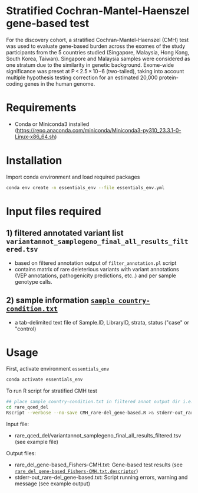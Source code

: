 # Stratified Cochran-Mantel-Haenszel gene-based test
For the discovery cohort, a stratified Cochran-Mantel-Haenszel (CMH) test was used to evaluate gene-based burden across the exomes of the study participants from the 5 countries studied (Singapore, Malaysia, Hong Kong, South Korea, Taiwan). Singapore and Malaysia samples were considered as one stratum due to the similarity in genetic background. Exome-wide significance was preset at P < 2.5 × 10−6 (two-tailed), taking into account multiple hypothesis testing correction for an estimated 20,000 protein-coding genes in the human genome. 

# Requirements
- Conda or Miniconda3 installed (https://repo.anaconda.com/miniconda/Miniconda3-py310_23.3.1-0-Linux-x86_64.sh)

# Installation
Import conda environment and load required packages

```bash
conda env create -n essentials_env --file essentials_env.yml
```

# Input files required
## 1)	filtered annotated variant list `variantannot_samplegeno_final_all_results_filtered.tsv`
- based on filtered annotation output of `filter_annotation.pl` script
- contains matrix of rare deleterious variants with variant annotations (VEP annotations, pathogenicity predictions, etc..) and per sample genotype calls.


## 2) sample information [`sample_country-condition.txt`](./sample_country-condition.txt)
- a tab-delimited text file of Sample.ID, LibraryID, strata, status ("case" or "control)
  
  
# Usage
First, activate environment `essentials_env`

```bash
conda activate essentials_env
```

To run R script for stratified CMH test
```bash
## place sample_country-condition.txt in filtered annot output dir i.e. "rare_qced_del"
cd rare_qced_del
Rscript --verbose --no-save CMH_rare-del_gene-based.R >& stderr-out_rare-del_gene-based.txt
```

Input file: 
- rare_qced_del/variantannot_samplegeno_final_all_results_filtered.tsv (see example file)
  
Output files:
- rare_del_gene-based_Fishers-CMH.txt: Gene-based test results (see [`rare_del_gene-based_Fishers-CMH.txt.descriptor`](./rare_del_gene-based_Fishers-CMH.txt.descriptor))
- stderr-out_rare-del_gene-based.txt: Script running errors, warning and message (see example output)

